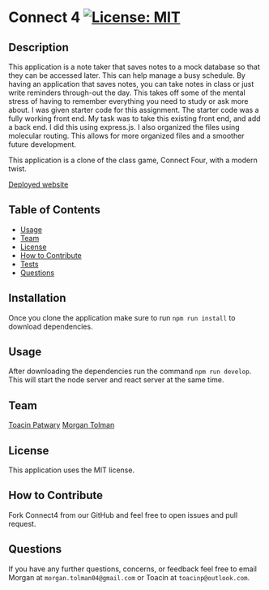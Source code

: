 # Connect 4 [![License: MIT](https://img.shields.io/badge/License-MIT-yellow.svg)](https://opensource.org/licenses/MIT)

## Description

This application is a note taker that saves notes to a mock database so that they can be accessed later.  This can help manage a busy schedule.  By having an application that saves notes, you can take notes in class or just write reminders through-out the day.  This takes off some of the mental stress of having to remember everything you need to study or ask more about.  I was given starter code for this assignment.  The starter code was a fully working front end.  My task was to take this existing front end, and add a back end.  I did this using express.js.  I also organized the files using molecular routing.  This allows for more organized files and a smoother future development.

This application is a clone of the class game, Connect Four, with a modern twist.

[Deployed website](https://connect4clone.herokuapp.com/)
## Table of Contents 

- [Usage](#Usage)
- [Team](#Team)
- [License](#License)
- [How to Contribute](#How-to-Contribute)
- [Tests](#Tests)
- [Questions](#Questions)

## Installation

Once you clone the application make sure to run `npm run install` to download dependencies.  

## Usage

After downloading the dependencies run the command `npm run develop`.  This will start the node server and react server at the same time.

## Team

[Toacin Patwary](https://github.com/toacin)
[Morgan Tolman](https://github.com/unheardof77)

## License

This application uses the MIT license.

## How to Contribute

Fork Connect4 from our GitHub and feel free to open issues and pull request.

## Questions

If you have any further questions, concerns, or feedback feel free to email Morgan at `morgan.tolman04@gmail.com` or Toacin at `toacinp@outlook.com`.